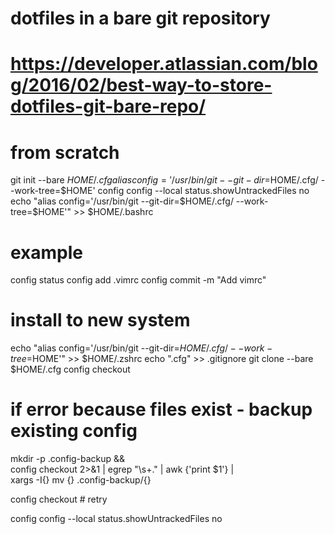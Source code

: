 # dotfiles in a bare git repository
# https://developer.atlassian.com/blog/2016/02/best-way-to-store-dotfiles-git-bare-repo/

# from scratch
git init --bare $HOME/.cfg
alias config='/usr/bin/git --git-dir=$HOME/.cfg/ --work-tree=$HOME'
config config --local status.showUntrackedFiles no
echo "alias config='/usr/bin/git --git-dir=$HOME/.cfg/ --work-tree=$HOME'" >> $HOME/.bashrc

# example
config status
config add .vimrc
config commit -m "Add vimrc"

# install to new system
echo "alias config='/usr/bin/git --git-dir=$HOME/.cfg/ --work-tree=$HOME'" >> $HOME/.zshrc
echo ".cfg" >> .gitignore
git clone --bare <git-repo-url> $HOME/.cfg
config checkout

# if error because files exist - backup existing config
mkdir -p .config-backup && \
config checkout 2>&1 | egrep "\s+\." | awk {'print $1'} | \
xargs -I{} mv {} .config-backup/{}

config checkout # retry

config config --local status.showUntrackedFiles no


